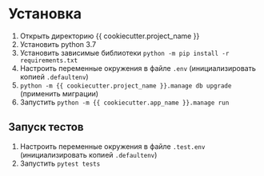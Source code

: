 

# Установка #
1. Открыть директорию {{ cookiecutter.project_name }}
2. Установить python 3.7
3. Установить зависимые библиотеки `python -m pip install -r requirements.txt`
4. Настроить переменные окружения в файле `.env` (инициализировать копией `.defaultenv`)
5. `python -m {{ cookiecutter.project_name }}.manage db upgrade` (применить миграции)
6. Запустить `python -m {{ cookiecutter.app_name }}.manage run`

## Запуск тестов ##
1. Настроить переменные окружения в файле `.test.env` (инициализировать копией `.defaultenv`)
2. Запустить `pytest tests`
